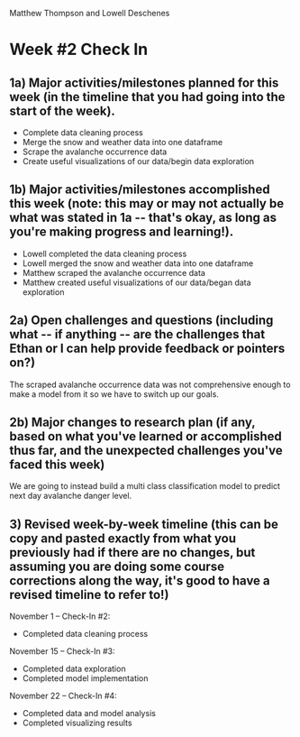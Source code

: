 Matthew Thompson and Lowell Deschenes

# Week #2 Check In

## 1a)  Major activities/milestones planned for this week (in the timeline that you had going into the start of the week).

* Complete data cleaning process
* Merge the snow and weather data into one dataframe
* Scrape the avalanche occurrence data
* Create useful visualizations of our data/begin data exploration


## 1b)  Major activities/milestones accomplished this week (note: this may or may not actually be what was stated in 1a -- that's okay, as long as you're making progress and learning!).

* Lowell completed the data cleaning process
* Lowell merged the snow and weather data into one dataframe
* Matthew scraped the avalanche occurrence data
* Matthew created useful visualizations of our data/began data exploration


## 2a)  Open challenges and questions (including what -- if anything -- are the challenges that Ethan or I can help provide feedback or pointers on?)

The scraped avalanche occurrence data was not comprehensive enough to make a model from it so we have to switch up our goals. 


## 2b)  Major changes to research plan (if any, based on what you've learned or accomplished thus far, and the unexpected challenges you've faced this week)

We are going to instead build a multi class classification model to predict next day avalanche danger level.


## 3) Revised week-by-week timeline (this can be copy and pasted exactly from what you previously had if there are no changes, but assuming you are doing some course corrections along the way, it's good to have a revised timeline to refer to!)

November 1 – Check-In #2: 
* Completed data cleaning process

November 15 – Check-In #3: 
* Completed data exploration
* Completed model implementation

November 22 – Check-In #4: 
* Completed data and model analysis
* Completed visualizing results
